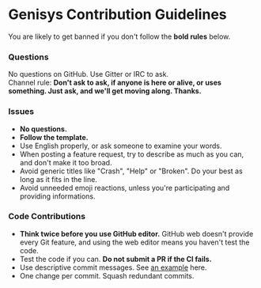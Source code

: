 # Genisys Contribution Guidelines

You are likely to get banned if you don't follow the **bold rules** below.

### Questions

No questions on GitHub. Use Gitter or IRC to ask.  
Channel rule: **Don't ask to ask, if anyone is here or alive, or uses something. Just ask, and we'll get moving along. Thanks.**

### Issues

- **No questions.**
- **Follow the template.**
- Use English properly, or ask someone to examine your words.
- When posting a feature request, try to describe as much as you can, and don't make it too broad.
- Avoid generic titles like "Crash", "Help" or "Broken". Do your best as long as it fits in the line.
- Avoid unneeded emoji reactions, unless you're participating and providing informations.

### Code Contributions

- **Think twice before you use GitHub editor.** GitHub web doesn't provide every Git feature, and using the web editor means you haven't test the code.
- Test the code if you can. **Do not submit a PR if the CI fails.**
- Use descriptive commit messages. See [an example](http://tbaggery.com/2008/04/19/a-note-about-git-commit-messages.html) here.
- One change per commit. Squash redundant commits.
